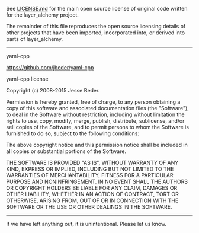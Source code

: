 See [LICENSE.md](LICENSE.md) for the main open source license of original
code written for the layer_alchemy project.

The remainder of this file reproduces the open source licensing details
of other projects that have been imported, incorporated into, or derived
into parts of layer_alchemy.

-------------------------------------------------------------------------

yaml-cpp

https://github.com/jbeder/yaml-cpp

yaml-cpp license

Copyright (c) 2008-2015 Jesse Beder.

Permission is hereby granted, free of charge, to any person obtaining a copy
of this software and associated documentation files (the "Software"), to deal
in the Software without restriction, including without limitation the rights
to use, copy, modify, merge, publish, distribute, sublicense, and/or sell
copies of the Software, and to permit persons to whom the Software is
furnished to do so, subject to the following conditions:

The above copyright notice and this permission notice shall be included in
all copies or substantial portions of the Software.

THE SOFTWARE IS PROVIDED "AS IS", WITHOUT WARRANTY OF ANY KIND, EXPRESS OR
IMPLIED, INCLUDING BUT NOT LIMITED TO THE WARRANTIES OF MERCHANTABILITY,
FITNESS FOR A PARTICULAR PURPOSE AND NONINFRINGEMENT. IN NO EVENT SHALL THE
AUTHORS OR COPYRIGHT HOLDERS BE LIABLE FOR ANY CLAIM, DAMAGES OR OTHER
LIABILITY, WHETHER IN AN ACTION OF CONTRACT, TORT OR OTHERWISE, ARISING FROM,
OUT OF OR IN CONNECTION WITH THE SOFTWARE OR THE USE OR OTHER DEALINGS IN
THE SOFTWARE.

-------------------------------------------------------------------------

If we have left anything out, it is unintentional. Please let us know.

